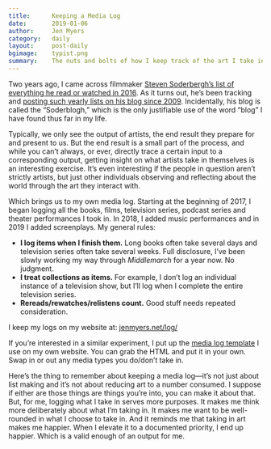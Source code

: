 ```yaml
---
title:      Keeping a Media Log
date:       2019-01-06
author:     Jen Myers
category:   daily
layout:     post-daily
bgimage:    typist.png
summary:    The nuts and bolts of how I keep track of the art I take in.
---
```


Two years ago, I came across filmmaker [Steven Soderbergh’s list of everything he read or watched in 2016](http://extension765.com/soderblogh/30-seen-read-2016). As it turns out, he’s been tracking and [posting such yearly lists on his blog since 2009](http://extension765.com/soderblogh). Incidentally, his blog is called the “Soderblogh,” which is the only justifiable use of the word “blog” I have found thus far in my life.

<!-- more -->

Typically, we only see the output of artists, the end result they prepare for and present to us. But the end result is a small part of the process, and while you can’t always, or ever, directly trace a certain input to a corresponding output, getting insight on what artists take in themselves is an interesting exercise. It’s even interesting if the people in question aren’t strictly artists, but just other individuals observing and reflecting about the world through the art they interact with.

Which brings us to my own media log. Starting at the beginning of 2017, I began logging all the books, films, television series, podcast series and theater performances I took in. In 2018, I added music performances and in 2019 I added screenplays. My general rules:

- **I log items when I finish them.** Long books often take several days and television series often take several weeks. Full disclosure, I’ve been slowly working my way through _Middlemarch_ for a year now. No judgment.
- **I treat collections as items.** For example, I don’t log an individual instance of a television show, but I’ll log when I complete the entire television series.
- **Rereads/rewatches/relistens count.** Good stuff needs repeated consideration.

I keep my logs on my website at: [jenmyers.net/log/](https://jenmyers.net/log/)

If you’re interested in a similar experiment, I put up the [media log template](https://github.com/jenmyers/media-log-template) I use on my own website. You can grab the HTML and put it in your own. Swap in or out any media types you do/don’t take in.

Here’s the thing to remember about keeping a media log—it’s not just about list making and it’s not about reducing art to a number consumed. I suppose if either are those things are things you’re into, you can make it about that. But, for me, logging what I take in serves more purposes. It makes me think more deliberately about what I’m taking in. It makes me want to be well-rounded in what I choose to take in. And it reminds me that taking in art makes me happier. When I elevate it to a documented priority, I end up happier. Which is a valid enough of an output for me.

<meta name="twitter:card" content="summary_large_image" />
<meta name="twitter:site" content="@antiheroine" />
<meta name="twitter:title" content="Keeping a Media Log" />
<meta name="twitter:description" content="The nuts and bolts of how I keep track of the art I take in." />
<meta name="twitter:image" content="https://jenmyers.net/images/typist.png" />
<meta name="twitter:image:alt" content="Vintage female writer smiling from her typewriter" />
